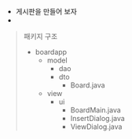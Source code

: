 - 게시판을 만들어 보자
- 
> 패키지 구조
> 
> - boardapp
>     - model
>         - dao
>         - dto
>             - Board.java
>     - view
>         - ui
>             - BoardMain.java
>             - InsertDialog.java
>             - ViewDialog.java
